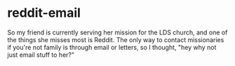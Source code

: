 # reddit-email

So my friend is currently serving her mission for the LDS church, and one of the things she misses most is Reddit. The only way to contact missionaries if you're not family is through email or letters, so I thought, "hey why not just email stuff to her?"